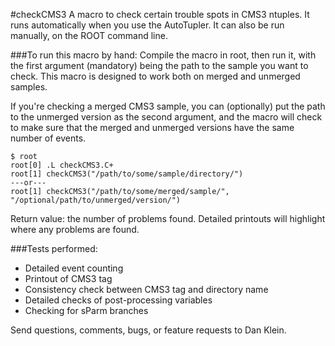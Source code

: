 #checkCMS3
A macro to check certain trouble spots in CMS3 ntuples. It runs automatically when you use the AutoTupler. It can also be run manually, on the ROOT command line.

###To run this macro by hand:
Compile the macro in root, then run it, with the first argument (mandatory) being the path to the sample you want to check. This macro is designed to work both on merged and unmerged samples.

If you're checking a merged CMS3 sample, you can (optionally) put the path to the unmerged version as the second argument, and the macro will check to make sure that the merged and unmerged versions have the same number of events.

```
$ root
root[0] .L checkCMS3.C+
root[1] checkCMS3("/path/to/some/sample/directory/")
---or---
root[1] checkCMS3("/path/to/some/merged/sample/", "/optional/path/to/unmerged/version/")
```

Return value: the number of problems found.
Detailed printouts will highlight where any problems are found.

###Tests performed:
  - Detailed event counting
  - Printout of CMS3 tag
  - Consistency check between CMS3 tag and directory name
  - Detailed checks of post-processing variables
  - Checking for sParm branches

Send questions, comments, bugs, or feature requests to Dan Klein.
